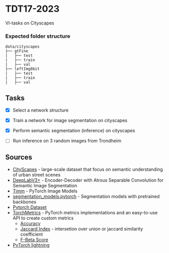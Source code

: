 # TDT17-2023
VI-tasks on Cityscapes

### Expected folder structure
```
data/cityscapes
├── gtFine
|   ├── test
|   ├── train
|   ├── val
├── leftImg8bit
|   ├── test
|   ├── train
|   ├── val
```

## Tasks
 - [x] Select a network structure
 - [x] Train a network for image segmentation on cityscapes
 - [x] Perform semantic segmentation (inference) on cityscapes
 - [ ] Run inference on 3 random images from Trondheim



## Sources
- [CityScapes](https://www.cityscapes-dataset.com/) - large-scale dataset that focus on semantic understanding of urban street scenes
- [DeepLabV3+](https://paperswithcode.com/model/deeplabv3-1?variant=deeplabv3-r101-dc5-1) - Encoder-Decoder with Atrous Separable Convolution for Semantic Image Segmentation
- [Timm](https://github.com/huggingface/pytorch-image-models/tree/main) - PyTorch Image Models
- [segmentation_models.pytorch](https://github.com/qubvel/segmentation_models.pytorch) - Segmentation models with pretrained backbones
- [Pytorch Dataset](https://pytorch.org/tutorials/beginner/basics/data_tutorial.html#creating-a-custom-dataset-for-your-files)
- [TorchMetrics](hhttps://lightning.ai/docs/torchmetrics/stable/) - PyTorch metrics implementations and an easy-to-use API to create custom metrics
  - [Accuracy](https://torchmetrics.readthedocs.io/en/stable/classification/accuracy.html)
  - [Jaccard Index](https://lightning.ai/docs/torchmetrics/stable/classification/jaccard_index.html) - intersetion over union or jaccard similarity coefficient
  - [F-Beta Score](https://lightning.ai/docs/torchmetrics/stable/classification/fbeta_score.html)
- [PyTorch lightning](https://lightning.ai/docs/pytorch/stable/starter/introduction.html)